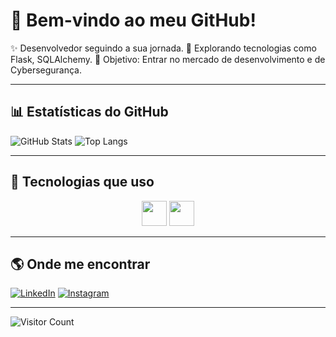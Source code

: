 # 👾 Bem-vindo ao meu GitHub!  

✨ Desenvolvedor seguindo a sua jornada.
🚀 Explorando tecnologias como Flask, SQLAlchemy.
🎯 Objetivo: Entrar no mercado de desenvolvimento e de Cybersegurança.

---

## 📊 Estatísticas do GitHub
![GitHub Stats](https://github-readme-stats.vercel.app/api?username=DuduOliveira3121&show_icons=true&theme=dracula&hide_border=true)
  ![Top Langs](https://github-readme-stats.vercel.app/api/top-langs/?username=DuduOliveira3121&layout=donut&theme=dracula&hide_border=true)

---

## 🚀 Tecnologias que uso
<p align="center">
  <img src="https://cdn.jsdelivr.net/gh/devicons/devicon/icons/python/python-original.svg" width="40"/>
  <img src="https://cdn.jsdelivr.net/gh/devicons/devicon/icons/linux/linux-original.svg" width="40"/>
  <!-- adicione mais ícones conforme seu gosto -->
</p>

---

## 🌎 Onde me encontrar
[![LinkedIn](https://img.shields.io/badge/LinkedIn-000?style=for-the-badge&logo=linkedin&logoColor=0E76A8)](https://www.linkedin.com/in/eduardo-oliveira-050908300)
[![Instagram](https://img.shields.io/badge/Instagram-000?style=for-the-badge&logo=instagram&logoColor=E4405F)](https://www.instagram.com/duduoliveira3103/)

---

![Visitor Count](https://komarev.com/ghpvc/?username=DuduOliveira3121&color=red)
